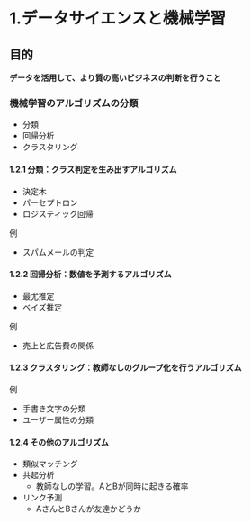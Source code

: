 # 1.データサイエンスと機械学習

## 目的
**データを活用して、より質の高いビジネスの判断を行うこと**

### 機械学習のアルゴリズムの分類
- 分類
- 回帰分析
- クラスタリング

#### 1.2.1 分類：クラス判定を生み出すアルゴリズム
- 決定木
- パーセプトロン
- ロジスティック回帰

例
- スパムメールの判定

#### 1.2.2 回帰分析：数値を予測するアルゴリズム
- 最尤推定
- ベイズ推定

例
- 売上と広告費の関係

#### 1.2.3 クラスタリング：教師なしのグループ化を行うアルゴリズム
例
- 手書き文字の分類
- ユーザー属性の分類

#### 1.2.4 その他のアルゴリズム
- 類似マッチング
- 共起分析
  - 教師なしの学習。AとBが同時に起きる確率
- リンク予測
  - AさんとBさんが友達かどうか
